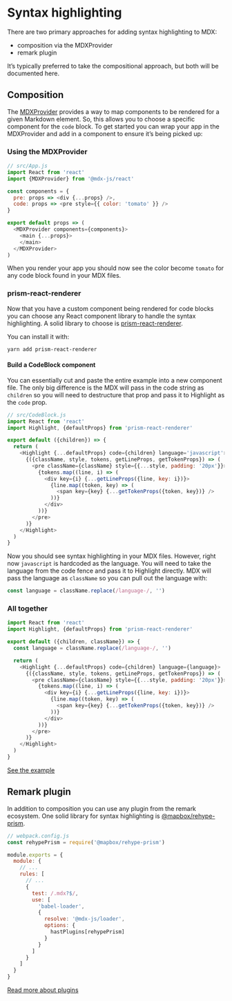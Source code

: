 
# Syntax highlighting

There are two primary approaches for adding syntax highlighting to MDX:

*   composition via the MDXProvider
*   remark plugin

It’s typically preferred to take the compositional approach, but both
will be documented here.

## Composition

The [MDXProvider](https://mdxjs.com/getting-started/#mdxprovider) provides
a way to map components to be rendered for a given Markdown element.  So,
this allows you to choose a specific component for the `code` block.  To
get started you can wrap your app in the MDXProvider and add in a component
to ensure it’s being picked up:

### Using the MDXProvider

```js
// src/App.js
import React from 'react'
import {MDXProvider} from '@mdx-js/react'

const components = {
  pre: props => <div {...props} />,
  code: props => <pre style={{ color: 'tomato' }} />
}

export default props => (
  <MDXProvider components={components}>
    <main {...props}>
    </main>
  </MDXProvider>
)
```

When you render your app you should now see the color become `tomato` for
any code block found in your MDX files.

### prism-react-renderer

Now that you have a custom component being rendered for code blocks you can
choose any React component library to handle the syntax highlighting.  A solid
library to choose is [prism-react-renderer](https://github.com/FormidableLabs/prism-react-renderer).

You can install it with:

```sh
yarn add prism-react-renderer
```

#### Build a CodeBlock component

You can essentially cut and paste the entire example into a new
component file.  The only big difference is the MDX will pass in the
code string as `children` so you will need to destructure that prop
and pass it to Highlight as the `code` prop.

```js
// src/CodeBlock.js
import React from 'react'
import Highlight, {defaultProps} from 'prism-react-renderer'

export default ({children}) => {
  return (
    <Highlight {...defaultProps} code={children} language='javascript'>
      {({className, style, tokens, getLineProps, getTokenProps}) => (
        <pre className={className} style={{...style, padding: '20px'}}>
          {tokens.map((line, i) => (
            <div key={i} {...getLineProps({line, key: i})}>
              {line.map((token, key) => (
                <span key={key} {...getTokenProps({token, key})} />
              ))}
            </div>
          ))}
        </pre>
      )}
    </Highlight>
  )
}
```

Now you should see syntax highlighting in your MDX files.  However, right now
`javascript` is hardcoded as the language.  You will need to take the language
from the code fence and pass it to Highlight directly.  MDX will pass the language
as `className` so you can pull out the language with:

```js
const language = className.replace(/language-/, '')
```

### All together

```js
import React from 'react'
import Highlight, {defaultProps} from 'prism-react-renderer'

export default ({children, className}) => {
  const language = className.replace(/language-/, '')

  return (
    <Highlight {...defaultProps} code={children} language={language}>
      {({className, style, tokens, getLineProps, getTokenProps}) => (
        <pre className={className} style={{...style, padding: '20px'}}>
          {tokens.map((line, i) => (
            <div key={i} {...getLineProps({line, key: i})}>
              {line.map((token, key) => (
                <span key={key} {...getTokenProps({token, key})} />
              ))}
            </div>
          ))}
        </pre>
      )}
    </Highlight>
  )
}
```

[See the example](https://github.com/mdx-js/mdx/tree/master/examples/syntax-highlighting)

## Remark plugin

In addition to composition you can use any plugin from the remark
ecosystem.  One solid library for syntax highlighting is
[@mapbox/rehype-prism](https://github.com/mapbox/rehype-prism).

```js
// webpack.config.js
const rehypePrism = require('@mapbox/rehype-prism')

module.exports = {
  module: {
    // ...
    rules: [
      // ...
      {
        test: /.mdx?$/,
        use: [
          'babel-loader',
          {
            resolve: '@mdx-js/loader',
            options: {
              hastPlugins[rehypePrism]
            }
          }
        ]
      }
    ]
  }
}
```

[Read more about plugins](https://mdxjs.com/advanced/plugins)
